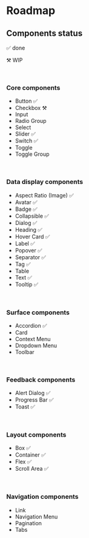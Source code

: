 # Roadmap

## Components status

✅ done

⚒️ WIP

<br>

### Core components
- Button ✅
- Checkbox ⚒️
- Input
- Radio Group
- Select
- Slider ✅
- Switch ✅
- Toggle
- Toggle Group

<br>

### Data display components
- Aspect Ratio (Image) ✅
- Avatar ✅
- Badge ✅
- Collapsible ✅
- Dialog ✅
- Heading ✅
- Hover Card ✅
- Label ✅
- Popover ✅
- Separator ✅
- Tag ✅
- Table
- Text ✅
- Tooltip ✅

<br>

### Surface components
- Accordion ✅
- Card
- Context Menu
- Dropdown Menu
- Toolbar

<br>

### Feedback components
- Alert Dialog ✅
- Progress Bar ✅
- Toast ✅

<br>

### Layout components
- Box ✅
- Container ✅
- Flex ✅
- Scroll Area ✅

<br>

### Navigation components

- Link
- Navigation Menu
- Pagination
- Tabs

